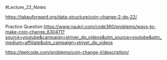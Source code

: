 #Lecture_22_Notes

https://takeuforward.org/data-structure/coin-change-2-dp-22/

Practice Question 
https://www.naukri.com/code360/problems/ways-to-make-coin-change_630471?source=youtube&campaign=striver_dp_videos&utm_source=youtube&utm_medium=affiliate&utm_campaign=striver_dp_videos

https://leetcode.com/problems/coin-change-ii/description/



